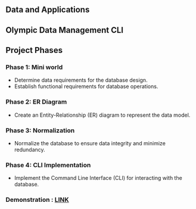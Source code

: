 ## Data and Applications

## Olympic Data Management CLI

## Project Phases

### Phase 1: Mini world
- Determine data requirements for the database design.
- Establish functional requirements for database operations.

### Phase 2: ER Diagram
- Create an Entity-Relationship (ER) diagram to represent the data model.

### Phase 3: Normalization
- Normalize the database to ensure data integrity and minimize redundancy.

### Phase 4: CLI Implementation
- Implement the Command Line Interface (CLI) for interacting with the database.

### Demonstration : [LINK](https://drive.google.com/file/d/11DkMf46wW2MJJmygVzD5LNzb0WTtAVHd/view?usp=sharing)

